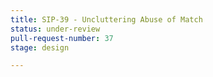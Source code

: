 ```yaml
---
title: SIP-39 - Uncluttering Abuse of Match
status: under-review
pull-request-number: 37
stage: design

---
```

